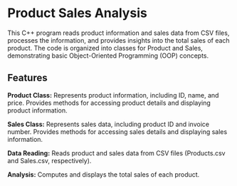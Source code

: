 # Product Sales Analysis

This C++ program reads product information and sales data from CSV files, processes the information, and provides insights into the total sales of each product. The code is organized into classes for Product and Sales, demonstrating basic Object-Oriented Programming (OOP) concepts.

## Features

**Product Class:** Represents product information, including ID, name, and price. Provides methods for accessing product details and displaying product information.


**Sales Class:** Represents sales data, including product ID and invoice number. Provides methods for accessing sales details and displaying sales information.


**Data Reading:** Reads product and sales data from CSV files (Products.csv and Sales.csv, respectively).

**Analysis:** Computes and displays the total sales of each product.
